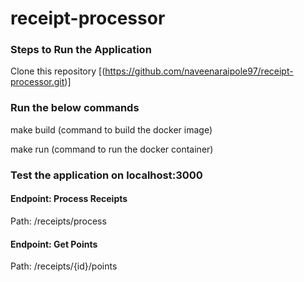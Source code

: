 # receipt-processor

### Steps to Run the Application
Clone this repository [(https://github.com/naveenaraipole97/receipt-processor.git)]

### Run the below commands
make build (command to build the docker image)

make run (command to run the docker container)

### Test the application on localhost:3000
#### Endpoint: Process Receipts

Path: /receipts/process


#### Endpoint: Get Points

Path: /receipts/{id}/points

